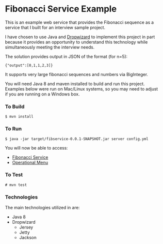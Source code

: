 Fibonacci Service Example
=========================

This is an example web service that provides the Fibonacci sequence as a service that I built for an interview sample project. 

I have chosen to use Java and [Dropwizard](http://www.dropwizard.io/0.9.1/docs/) to implement this project in part because it provides an opportunity to understand this technology while simultaneously meeting the interview needs. 

The solution provides output in JSON of the format (for n=5):

	{"output":[0,1,1,2,3]}

It supports very large fibonacci sequences and numbers via BigInteger.

You will need Java 8 and maven installed to build and run this project. Examples below were run on Mac/Linux systems, so you may need to adjust if you are running on a Windows box.

### To Build

	$ mvn install

### To Run

	$ java -jar target/fibservice-0.0.1-SNAPSHOT.jar server config.yml
	
You will now be able to access:

* [Fibonacci Service](http://localhost:8080/fibonacci?n=200)
* [Operational Menu](http://localhost:8081/)


### To Test

	# mvn test

### Technologies
The main technologies utilized in are:

* Java 8
* Dropwizard
	* Jersey
	* Jetty
	* Jackson

